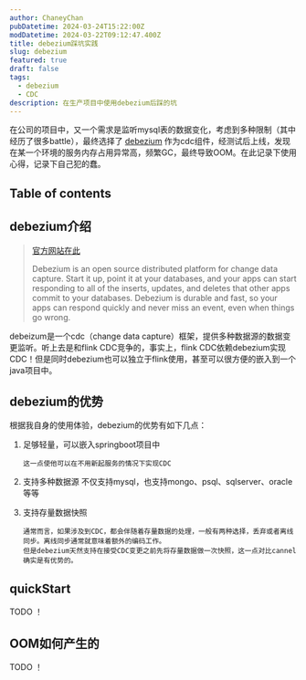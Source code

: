 ```yaml
---
author: ChaneyChan
pubDatetime: 2024-03-24T15:22:00Z
modDatetime: 2024-03-22T09:12:47.400Z
title: debezium踩坑实践
slug: debezium
featured: true
draft: false
tags:
  - debezium
  - CDC
description: 在生产项目中使用debezium后踩的坑
---
```


在公司的项目中，又一个需求是监听mysql表的数据变化，考虑到多种限制（其中经历了很多battle），最终选择了 [debezium](https://github.com/debezium/debezium) 作为cdc组件，经测试后上线，发现在某一个环境的服务内存占用异常高，频繁GC，最终导致OOM。在此记录下使用心得，记录下自己犯的蠢。

## Table of contents

## debezium介绍

> [官方网站在此](https://debezium.io/)
>
> Debezium is an open source distributed platform for change data capture. Start it up, point it at your databases, and your apps can start responding to all of the inserts, updates, and deletes that other apps commit to your databases. Debezium is durable and fast, so your apps can respond quickly and never miss an event, even when things go wrong.

debeizum是一个cdc（change data capture）框架，提供多种数据源的数据变更监听。听上去是和flink CDC竞争的，事实上，flink CDC依赖debezium实现CDC！但是同时debezium也可以独立于flink使用，甚至可以很方便的嵌入到一个java项目中。

## debezium的优势

根据我自身的使用体验，debezium的优势有如下几点：

1.  足够轻量，可以嵌入springboot项目中

        这一点使他可以在不用新起服务的情况下实现CDC

2.  支持多种数据源
    不仅支持mysql，也支持mongo、psql、sqlserver、oracle等等

3.  支持存量数据快照

        通常而言，如果涉及到CDC，都会伴随着存量数据的处理，一般有两种选择，丢弃或者离线同步。离线同步通常就意味着额外的编码工作。
        但是debezium天然支持在接受CDC变更之前先将存量数据做一次快照，这一点对比cannel确实是有优势的。

## quickStart

TODO ！

## OOM如何产生的

TODO ！
